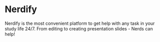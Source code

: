 # Nerdify
Nerdify is the most convenient platform to get help with any task in your study life 24/7. From editing to creating presentation slides - Nerds can help!
